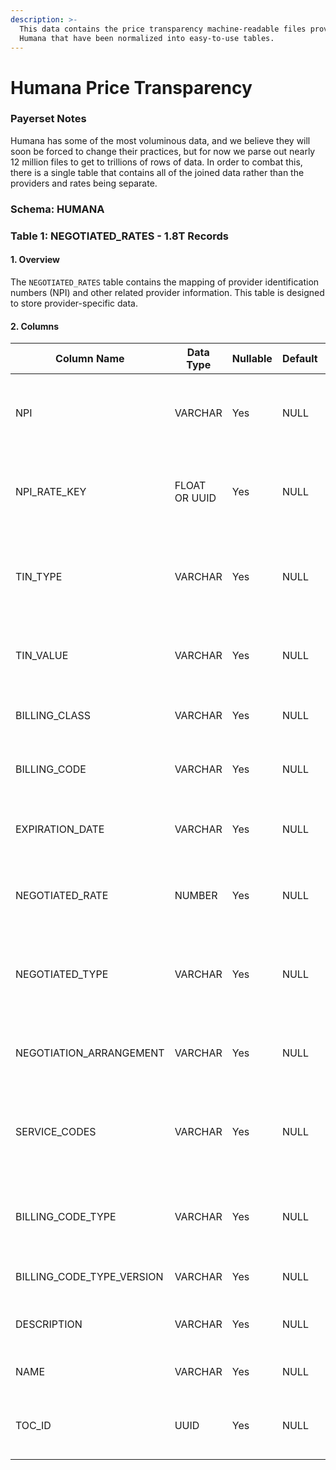 ```yaml
---
description: >-
  This data contains the price transparency machine-readable files provided by
  Humana that have been normalized into easy-to-use tables.
---
```


# Humana Price Transparency

### Payerset Notes

Humana has some of the most voluminous data, and we believe they will soon be forced to change their practices, but for now we parse out nearly 12 million files to get to trillions of rows of data.
In order to combat this, there is a single table that contains all of the joined data rather than the providers and rates being separate.

### Schema: HUMANA

### Table 1: NEGOTIATED\_RATES - 1.8T Records

#### 1. Overview

The `NEGOTIATED_RATES` table contains the mapping of provider identification numbers (NPI) and other related provider information. This table is designed to store provider-specific data.

#### 2. Columns

| Column Name    | Data Type     | Nullable | Default | Description                                                          |
|----------------|---------------| -------- | ------- |----------------------------------------------------------------------|
| NPI            | VARCHAR       | Yes   | NULL  | The National Provider Identifier assigned to a healthcare provider.  |
| NPI\_RATE\_KEY | FLOAT OR UUID | Yes   | NULL  | A unique identifier for the provider in the rate negotiation system. |
| TIN\_TYPE      | VARCHAR       | Yes   | NULL  | Type of Taxpayer Identification Number associated with the provider. |
| TIN\_VALUE     | VARCHAR       | Yes   | NULL  | Taxpayer Identification Number value for the provider.               |
| BILLING\_CLASS               | VARCHAR   | Yes   | NULL  | The class or category of the billing code.                           |
| BILLING\_CODE                | VARCHAR   | Yes   | NULL  | A unique identifier for the specific billing code.                   |
| EXPIRATION\_DATE             | VARCHAR   | Yes   | NULL  | The expiration date of the negotiated rate.                          |
| NEGOTIATED\_RATE             | NUMBER    | Yes   | NULL  | The negotiated rate for the specified billing code.                  |
| NEGOTIATED\_TYPE             | VARCHAR   | Yes   | NULL  | The type of the negotiated rate (e.g., fixed, percentage, etc.).     |
| NEGOTIATION\_ARRANGEMENT     | VARCHAR   | Yes   | NULL  | The arrangement for the negotiated rate.                             |
| SERVICE\_CODES               | VARCHAR   | Yes   | NULL    | The associated service codes for the negotiated rate.                |
| BILLING\_CODE\_TYPE          | VARCHAR   | Yes   | NULL  | The type or standard of the billing code (e.g., ICD-10, CPT, etc.).  |
| BILLING\_CODE\_TYPE\_VERSION | VARCHAR   | Yes   | NULL  | The version of the billing code type.                                |
| DESCRIPTION                  | VARCHAR   | Yes   | NULL  | A description of the billing code.                                   |
| NAME                         | VARCHAR   | Yes   | NULL  | The name or title of the billing code.                               |
| TOC\_ID                      | UUID      | Yes      | NULL    | Links to the Reporting Plan ID in the table of contents.             |